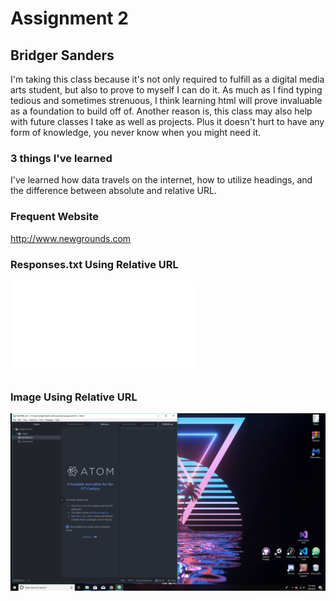 # Assignment 2
## Bridger Sanders
I'm taking this class because it's not only required to fulfill as a digital
media arts student, but also to prove to myself I can do it. As much as I find
typing tedious and sometimes strenuous, I think learning html will prove
invaluable as a foundation to build off of. Another reason is, this class may
also help with future classes I take as well as projects. Plus it doesn't hurt
to have any form of knowledge, you never know when you might need it.
### 3 things I've learned
I've learned how data travels on the internet, how to utilize headings, and the
difference between absolute and relative URL.
### Frequent Website
http://www.newgrounds.com
### Responses.txt Using Relative URL
![responses](./responses.txt)
### Image Using Relative URL
![screenshot](./images/screenshot.png)
